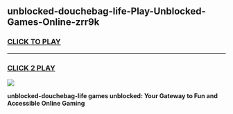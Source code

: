 
## unblocked-douchebag-life-Play-Unblocked-Games-Online-zrr9k
<h3>
<a href="https://premium76.site?title=unblocked-douchebag-life&ref=25A">CLICK TO PLAY</a></h3>
<hr>

<h3>
<a href="https://premium76.site?title=unblocked-douchebag-life&ref=25A">CLICK 2 PLAY</a>
  
</h3>

<a href="https://premium76.site?title=unblocked-douchebag-life&ref=25A"><img src="https://clearcache.store/games.png"></a>


**unblocked-douchebag-life games unblocked: Your Gateway to Fun and Accessible Online Gaming**

